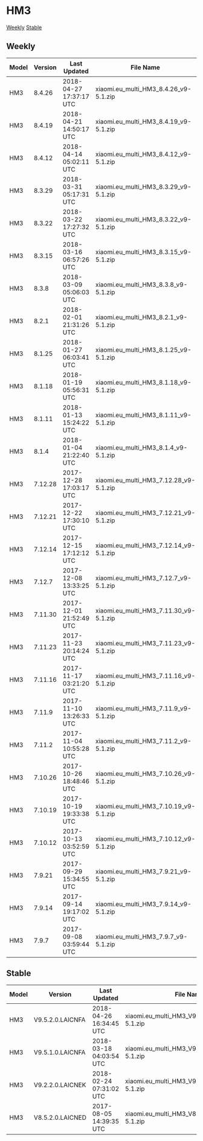 # HM3
[Weekly](#Weekly)  [Stable](#Stable)
## Weekly
| Model | Version | Last Updated | File Name | Size | Download Link |
| ---- | ---- | ---- | ---- | ---- | ---- |
| HM3 | 8.4.26 | 2018-04-27 17:37:17 UTC | xiaomi.eu_multi_HM3_8.4.26_v9-5.1.zip | 981.4 MB | [SourceForge](https://sourceforge.net/projects/xiaomi-eu-multilang-miui-roms/files/xiaomi.eu/MIUI-WEEKLY-RELEASES/8.4.26/xiaomi.eu_multi_HM3_8.4.26_v9-5.1.zip/download) |
| HM3 | 8.4.19 | 2018-04-21 14:50:17 UTC | xiaomi.eu_multi_HM3_8.4.19_v9-5.1.zip | 982.9 MB | [SourceForge](https://sourceforge.net/projects/xiaomi-eu-multilang-miui-roms/files/xiaomi.eu/MIUI-WEEKLY-RELEASES/8.4.19/xiaomi.eu_multi_HM3_8.4.19_v9-5.1.zip/download) |
| HM3 | 8.4.12 | 2018-04-14 05:02:11 UTC | xiaomi.eu_multi_HM3_8.4.12_v9-5.1.zip | 1.0 GB | [SourceForge](https://sourceforge.net/projects/xiaomi-eu-multilang-miui-roms/files/xiaomi.eu/MIUI-WEEKLY-RELEASES/8.4.12/xiaomi.eu_multi_HM3_8.4.12_v9-5.1.zip/download) |
| HM3 | 8.3.29 | 2018-03-31 05:17:31 UTC | xiaomi.eu_multi_HM3_8.3.29_v9-5.1.zip | 991.7 MB | [SourceForge](https://sourceforge.net/projects/xiaomi-eu-multilang-miui-roms/files/xiaomi.eu/MIUI-WEEKLY-RELEASES/8.3.29/xiaomi.eu_multi_HM3_8.3.29_v9-5.1.zip/download) |
| HM3 | 8.3.22 | 2018-03-22 17:27:32 UTC | xiaomi.eu_multi_HM3_8.3.22_v9-5.1.zip | 923.7 MB | [SourceForge](https://sourceforge.net/projects/xiaomi-eu-multilang-miui-roms/files/xiaomi.eu/MIUI-WEEKLY-RELEASES/8.3.22/xiaomi.eu_multi_HM3_8.3.22_v9-5.1.zip/download) |
| HM3 | 8.3.15 | 2018-03-16 06:57:26 UTC | xiaomi.eu_multi_HM3_8.3.15_v9-5.1.zip | 973.7 MB | [SourceForge](https://sourceforge.net/projects/xiaomi-eu-multilang-miui-roms/files/xiaomi.eu/MIUI-WEEKLY-RELEASES/8.3.15/xiaomi.eu_multi_HM3_8.3.15_v9-5.1.zip/download) |
| HM3 | 8.3.8 | 2018-03-09 05:06:03 UTC | xiaomi.eu_multi_HM3_8.3.8_v9-5.1.zip | 1.0 GB | [SourceForge](https://sourceforge.net/projects/xiaomi-eu-multilang-miui-roms/files/xiaomi.eu/MIUI-WEEKLY-RELEASES/8.3.8/xiaomi.eu_multi_HM3_8.3.8_v9-5.1.zip/download) |
| HM3 | 8.2.1 | 2018-02-01 21:31:26 UTC | xiaomi.eu_multi_HM3_8.2.1_v9-5.1.zip | 918.4 MB | [SourceForge](https://sourceforge.net/projects/xiaomi-eu-multilang-miui-roms/files/xiaomi.eu/MIUI-WEEKLY-RELEASES/8.2.1/xiaomi.eu_multi_HM3_8.2.1_v9-5.1.zip/download) |
| HM3 | 8.1.25 | 2018-01-27 06:03:41 UTC | xiaomi.eu_multi_HM3_8.1.25_v9-5.1.zip | 919.5 MB | [SourceForge](https://sourceforge.net/projects/xiaomi-eu-multilang-miui-roms/files/xiaomi.eu/MIUI-WEEKLY-RELEASES/8.1.25/xiaomi.eu_multi_HM3_8.1.25_v9-5.1.zip/download) |
| HM3 | 8.1.18 | 2018-01-19 05:56:31 UTC | xiaomi.eu_multi_HM3_8.1.18_v9-5.1.zip | 906.2 MB | [SourceForge](https://sourceforge.net/projects/xiaomi-eu-multilang-miui-roms/files/xiaomi.eu/MIUI-WEEKLY-RELEASES/8.1.18/xiaomi.eu_multi_HM3_8.1.18_v9-5.1.zip/download) |
| HM3 | 8.1.11 | 2018-01-13 15:24:22 UTC | xiaomi.eu_multi_HM3_8.1.11_v9-5.1.zip | 891.5 MB | [SourceForge](https://sourceforge.net/projects/xiaomi-eu-multilang-miui-roms/files/xiaomi.eu/MIUI-WEEKLY-RELEASES/8.1.11/xiaomi.eu_multi_HM3_8.1.11_v9-5.1.zip/download) |
| HM3 | 8.1.4 | 2018-01-04 21:22:40 UTC | xiaomi.eu_multi_HM3_8.1.4_v9-5.1.zip | 871.5 MB | [SourceForge](https://sourceforge.net/projects/xiaomi-eu-multilang-miui-roms/files/xiaomi.eu/MIUI-WEEKLY-RELEASES/8.1.4/xiaomi.eu_multi_HM3_8.1.4_v9-5.1.zip/download) |
| HM3 | 7.12.28 | 2017-12-28 17:03:17 UTC | xiaomi.eu_multi_HM3_7.12.28_v9-5.1.zip | 866.0 MB | [SourceForge](https://sourceforge.net/projects/xiaomi-eu-multilang-miui-roms/files/xiaomi.eu/MIUI-WEEKLY-RELEASES/7.12.28/xiaomi.eu_multi_HM3_7.12.28_v9-5.1.zip/download) |
| HM3 | 7.12.21 | 2017-12-22 17:30:10 UTC | xiaomi.eu_multi_HM3_7.12.21_v9-5.1.zip | 877.8 MB | [SourceForge](https://sourceforge.net/projects/xiaomi-eu-multilang-miui-roms/files/xiaomi.eu/MIUI-WEEKLY-RELEASES/7.12.21/xiaomi.eu_multi_HM3_7.12.21_v9-5.1.zip/download) |
| HM3 | 7.12.14 | 2017-12-15 17:12:12 UTC | xiaomi.eu_multi_HM3_7.12.14_v9-5.1.zip | 878.0 MB | [SourceForge](https://sourceforge.net/projects/xiaomi-eu-multilang-miui-roms/files/xiaomi.eu/MIUI-WEEKLY-RELEASES/7.12.14/xiaomi.eu_multi_HM3_7.12.14_v9-5.1.zip/download) |
| HM3 | 7.12.7 | 2017-12-08 13:33:25 UTC | xiaomi.eu_multi_HM3_7.12.7_v9-5.1.zip | 877.8 MB | [SourceForge](https://sourceforge.net/projects/xiaomi-eu-multilang-miui-roms/files/xiaomi.eu/MIUI-WEEKLY-RELEASES/7.12.7/xiaomi.eu_multi_HM3_7.12.7_v9-5.1.zip/download) |
| HM3 | 7.11.30 | 2017-12-01 21:52:49 UTC | xiaomi.eu_multi_HM3_7.11.30_v9-5.1.zip | 873.0 MB | [SourceForge](https://sourceforge.net/projects/xiaomi-eu-multilang-miui-roms/files/xiaomi.eu/MIUI-WEEKLY-RELEASES/7.11.30/xiaomi.eu_multi_HM3_7.11.30_v9-5.1.zip/download) |
| HM3 | 7.11.23 | 2017-11-23 20:14:24 UTC | xiaomi.eu_multi_HM3_7.11.23_v9-5.1.zip | 872.4 MB | [SourceForge](https://sourceforge.net/projects/xiaomi-eu-multilang-miui-roms/files/xiaomi.eu/MIUI-WEEKLY-RELEASES/7.11.23/xiaomi.eu_multi_HM3_7.11.23_v9-5.1.zip/download) |
| HM3 | 7.11.16 | 2017-11-17 03:21:20 UTC | xiaomi.eu_multi_HM3_7.11.16_v9-5.1.zip | 872.2 MB | [SourceForge](https://sourceforge.net/projects/xiaomi-eu-multilang-miui-roms/files/xiaomi.eu/MIUI-WEEKLY-RELEASES/7.11.16/xiaomi.eu_multi_HM3_7.11.16_v9-5.1.zip/download) |
| HM3 | 7.11.9 | 2017-11-10 13:26:33 UTC | xiaomi.eu_multi_HM3_7.11.9_v9-5.1.zip | 871.6 MB | [SourceForge](https://sourceforge.net/projects/xiaomi-eu-multilang-miui-roms/files/xiaomi.eu/MIUI-WEEKLY-RELEASES/7.11.9/xiaomi.eu_multi_HM3_7.11.9_v9-5.1.zip/download) |
| HM3 | 7.11.2 | 2017-11-04 10:55:28 UTC | xiaomi.eu_multi_HM3_7.11.2_v9-5.1.zip | 871.7 MB | [SourceForge](https://sourceforge.net/projects/xiaomi-eu-multilang-miui-roms/files/xiaomi.eu/MIUI-WEEKLY-RELEASES/7.11.2/xiaomi.eu_multi_HM3_7.11.2_v9-5.1.zip/download) |
| HM3 | 7.10.26 | 2017-10-26 18:48:46 UTC | xiaomi.eu_multi_HM3_7.10.26_v9-5.1.zip | 872.5 MB | [SourceForge](https://sourceforge.net/projects/xiaomi-eu-multilang-miui-roms/files/xiaomi.eu/MIUI-WEEKLY-RELEASES/7.10.26/xiaomi.eu_multi_HM3_7.10.26_v9-5.1.zip/download) |
| HM3 | 7.10.19 | 2017-10-19 19:33:38 UTC | xiaomi.eu_multi_HM3_7.10.19_v9-5.1.zip | 872.3 MB | [SourceForge](https://sourceforge.net/projects/xiaomi-eu-multilang-miui-roms/files/xiaomi.eu/MIUI-WEEKLY-RELEASES/7.10.19/xiaomi.eu_multi_HM3_7.10.19_v9-5.1.zip/download) |
| HM3 | 7.10.12 | 2017-10-13 03:52:59 UTC | xiaomi.eu_multi_HM3_7.10.12_v9-5.1.zip | 870.5 MB | [SourceForge](https://sourceforge.net/projects/xiaomi-eu-multilang-miui-roms/files/xiaomi.eu/MIUI-WEEKLY-RELEASES/7.10.12/xiaomi.eu_multi_HM3_7.10.12_v9-5.1.zip/download) |
| HM3 | 7.9.21 | 2017-09-29 15:34:55 UTC | xiaomi.eu_multi_HM3_7.9.21_v9-5.1.zip | 858.4 MB | [SourceForge](https://sourceforge.net/projects/xiaomi-eu-multilang-miui-roms/files/xiaomi.eu/MIUI-WEEKLY-RELEASES/7.9.21/xiaomi.eu_multi_HM3_7.9.21_v9-5.1.zip/download) |
| HM3 | 7.9.14 | 2017-09-14 19:17:02 UTC | xiaomi.eu_multi_HM3_7.9.14_v9-5.1.zip | 805.7 MB | [SourceForge](https://sourceforge.net/projects/xiaomi-eu-multilang-miui-roms/files/xiaomi.eu/MIUI-WEEKLY-RELEASES/7.9.14/xiaomi.eu_multi_HM3_7.9.14_v9-5.1.zip/download) |
| HM3 | 7.9.7 | 2017-09-08 03:59:44 UTC | xiaomi.eu_multi_HM3_7.9.7_v9-5.1.zip | 809.4 MB | [SourceForge](https://sourceforge.net/projects/xiaomi-eu-multilang-miui-roms/files/xiaomi.eu/MIUI-WEEKLY-RELEASES/7.9.7/xiaomi.eu_multi_HM3_7.9.7_v9-5.1.zip/download) |
## Stable
| Model | Version | Last Updated | File Name | Size | Download Link |
| ---- | ---- | ---- | ---- | ---- | ---- |
| HM3 | V9.5.2.0.LAICNFA | 2018-04-26 16:34:45 UTC | xiaomi.eu_multi_HM3_V9.5.2.0.LAICNFA_v9-5.1.zip | 962.8 MB | [SourceForge](https://sourceforge.net/projects/xiaomi-eu-multilang-miui-roms/files/xiaomi.eu/MIUI-STABLE-RELEASES/MIUIv9.5/xiaomi.eu_multi_HM3_V9.5.2.0.LAICNFA_v9-5.1.zip/download) |
| HM3 | V9.5.1.0.LAICNFA | 2018-03-18 04:03:54 UTC | xiaomi.eu_multi_HM3_V9.5.1.0.LAICNFA_v9-5.1.zip | 1.0 GB | [SourceForge](https://sourceforge.net/projects/xiaomi-eu-multilang-miui-roms/files/xiaomi.eu/MIUI-STABLE-RELEASES/MIUIv9.5/xiaomi.eu_multi_HM3_V9.5.1.0.LAICNFA_v9-5.1.zip/download) |
| HM3 | V9.2.2.0.LAICNEK | 2018-02-24 07:31:02 UTC | xiaomi.eu_multi_HM3_V9.2.2.0.LAICNEK_v9-5.1.zip | 937.8 MB | [SourceForge](https://sourceforge.net/projects/xiaomi-eu-multilang-miui-roms/files/xiaomi.eu/MIUI-STABLE-RELEASES/MIUIv9.2/xiaomi.eu_multi_HM3_V9.2.2.0.LAICNEK_v9-5.1.zip/download) |
| HM3 | V8.5.2.0.LAICNED | 2017-08-05 14:39:35 UTC | xiaomi.eu_multi_HM3_V8.5.2.0.LAICNED_v8-5.1.zip | 756.4 MB | [SourceForge](https://sourceforge.net/projects/xiaomi-eu-multilang-miui-roms/files/xiaomi.eu/MIUI-STABLE-RELEASES/MIUIv8.5/xiaomi.eu_multi_HM3_V8.5.2.0.LAICNED_v8-5.1.zip/download) |
